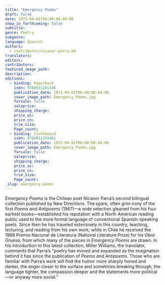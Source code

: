 ```yaml
---
title: "Emergency Poems"
draft: false
date: 1972-04-01T06:00:08-04:00
show_in_forthcoming: false
subtitle:
genre: Poetry
subgenre:
language: Spanish
authors:
  - contributor/nicanor-parra.md
translators:
editors:
contributors:
featured_image_path:
description:
editions:
  - binding: Paperback
    isbn: 9780811201346
    publication_date: 1972-04-01T06:00:08-04:00
    cover_image_path: Emergency_Poems.jpg
    forsale: false
    saleprice:
    shipping_charge:
    price_us:
    price_cn:
    trim_size:
    Page_count:
  - binding: Clothbound
    isbn: 9780811203401
    publication_date: 1972-04-01T06:00:08-04:00
    cover_image_path: Emergency_Poems.jpg
    forsale: false
    saleprice:
    shipping_charge:
    price_us:
    price_cn:
    trim_size:
    Page_count:
_slug: emergency-poems
---
```


_Emergency Poems_ is the Chilean poet Nicanor Parra’s second bilingual collection published by New Directions. The spare, often grim irony of the first _Poems and Antipoems_ (1967)—a wide selection gleaned from his four earliest books—established his reputation with a North American reading public used to the more formal language of conventional Spanish-speaking poets. Since then he has traveled extensively in this country, teaching, lecturing, and reading from his own work; while in Chile he received the 1969 Premio Nacional de Literatura (National Literature Prize) for his _Obra Gruesa_, from which many of the pieces in _Emergency Poems_ are drawn. In his introduction to this latest collection, Miller Williams, the translator, comments that Parra’s "poetry has moved and expanded as the imagination behind it has since the publication of _Poems and Antipoems_. Those who are familiar with Parra’s work will find the humor more sharply honed and darker, the anger closer to the surface and sometimes breaking through, the language tighter, the compassion deeper and the statements more political—or anyway more social."


